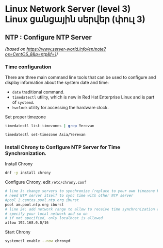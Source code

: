 # Linux Network Server (level 3) <br /> Linux ցանցային սերվեր (փուլ 3)

## NTP : Configure NTP Server
_(based on https://www.server-world.info/en/note?os=CentOS_8&p=ntp&f=1)_

### Time configuration

There are three main command line tools that can be used to configure and display information about the system date and time:

* `date` traditional command.
* `timedatectl` utility, which is new in Red Hat Enterprise Linux and is part of `systemd`.
* `hwclock` utility for accessing the hardware clock.

Set proper timezone
```bash
timedatectl list-timezones | grep Yerevan
```

```bash
timedatectl set-timezone Asia/Yerevan
```

### Install Chrony to Configure NTP Server for Time Synchronization.

Install Chrony

```bash
dnf -y install chrony
```

Configure Chrony, edit `/etc/chrony.conf`
```bash
# line 3: change servers to synchronize (replace to your own timezone NTP server)
# need NTP server itself to sync time with other NTP server
#pool 2.centos.pool.ntp.org iburst
pool am.pool.ntp.org iburst
# line 24: add network range to allow to receive time synchronization requests from NTP Clients
# specify your local network and so on
# if not specified, only localhost is allowed
allow 192.168.0.0/16
```

Start Chrony
```bash
systemctl enable --now chronyd
```
